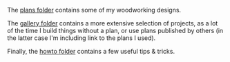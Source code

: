 The [plans folder](plans/) contains some of my woodworking designs.

The [gallery folder](gallery/) contains a more extensive selection of projects,
as a lot of the time I build things without a plan, or use plans published by
others (in the latter case I'm including link to the plans I used).

Finally, the [howto folder](howto) contains a few useful tips & tricks.

